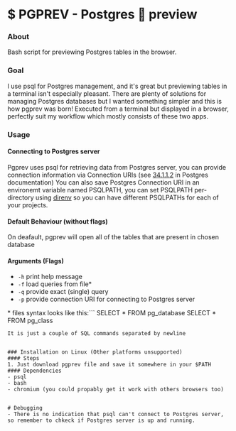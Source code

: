 # $ PGPREV - Postgres 🐘 preview
### About
Bash script for previewing Postgres tables in the browser.
### Goal
I use psql for Postgres management, and it's great but previewing tables in a terminal isn't especially pleasant. There are plenty of solutions for managing Postgres databases but I wanted something simpler and this is how pgprev was born! Executed from a terminal but displayed in a browser, perfectly suit my workflow which mostly consists of these two apps.
### Usage
#### Connecting to Postgres server
Pgprev uses psql for retrieving data from Postgres server, you can provide connection information via Connection URIs (see [34.1.1.2](https://www.postgresql.org/docs/14/libpq-connect.html#:~:text=34.1.1.2.%C2%A0Connection%20URIs) in Postgres documentation)
You can also save Postgres Connection URI in an environemt variable named PSQLPATH, you can set PSQLPATH per-directory using [direnv](https://direnv.net/) so you can have different PSQLPATHs for each of your projects.
#### Default Behaviour (without flags)
On deafault, pgprev will open all of the tables that are present in chosen database
#### Arguments (Flags)
- `-h` print help message
- `-f` load queries from file*
- `-q` provide exact (single) query
- `-p` provide connection URI for connecting to Postgres server

\* files syntax looks like this:```
SELECT * FROM pg_database
SELECT * FROM pg_class
```
It is just a couple of SQL commands separated by newline


### Installation on Linux (Other platforms unsupported)
#### Steps
1. Just download pgprev file and save it somewhere in your $PATH
#### Dependencies
- psql
- bash
- chromium (you could propably get it work with others browsers too)


# Debugging
- There is no indication that psql can't connect to Postgres server, so remember to chkeck if Postgres server is up and running.
